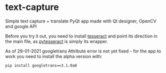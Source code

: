 # text-capture

Simple text capture + translate PyQt app made with Qt designer, OpenCV and google API

Before you try it out, you need to install <a href="https://github.com/tesseract-ocr/tesseract">tesseract</a> and point its direction in the main file, as <a href="https://pypi.org/project/pytesseract/">pytesseract</a> is simply its wrapper. 

As of 29-01-2021 googletrans Attribute error is not yet fixed - for the app to work you need to install the alpha version with:

```
pip install googletrans==3.1.0a0
```

